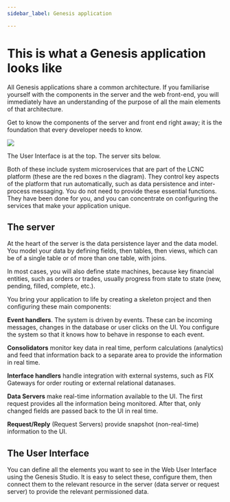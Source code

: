 ```yaml
---
sidebar_label: Genesis application

---
```

# This is what a Genesis application looks like

All Genesis applications share a common architecture. If you familiarise yourself with the components in the server and the web front-end, you will immediately have an understanding of the purpose of all the main elements of that architecture.

Get to know the components of the server and front end right away; it is the foundation that every developer needs to know.

![](/img/this-is-what-a-genesis-application.png)

The User Interface is at the top. The server sits below. 

Both of these include system microservices that are part of the LCNC platform (these are the red boxes n the diagram). They control key aspects of the platform that run automatically, such as data persistence and inter-process messaging. You do not need to provide these essential functions. They have been done for you, and you can concentrate on configuring the services that make your application unique.

## The server

At the heart of the server is the data persistence layer and the data model. You model your data by defining fields, then tables, then views, which can be of a single table or of more than one table, with joins. 

In most cases, you will also define state machines, because key financial entities, such as orders or trades, usually progress from state to state (new, pending, filled, complete, etc.).

You bring your application to life by creating a skeleton project and then configuring these main components:

**Event handlers**. The system is driven by events. These can be incoming messages, changes in the database or user clicks on the UI. You configure the system so that it knows how to behave in response to each event.

**Consolidators** monitor key data in real time, perform calculations (analytics) and feed that information back to a separate area to provide the information in real time.

**Interface handlers** handle integration with external systems, such as FIX Gateways for order routing or external relational datanases.

**Data Servers** make real-time information available to the UI. The first request provides all the information being monitored. After that, only changed fields are passed back to the UI in real time.

**Request/Reply** (Request Servers) provide snapshot (non-real-time) information to the UI.

## The User Interface

You can define all the elements you want to see in the Web User Interface using the Genesis Studio. It is easy to select these, configure them, then connect them to the relevant resource in the server (data server or request server) to provide the relevant permissioned data.